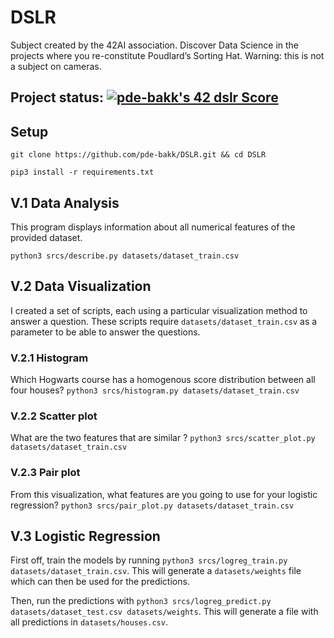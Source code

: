 # DSLR
 
Subject created by the 42AI association. Discover Data Science in the projects where you re-constitute Poudlard’s Sorting Hat. Warning: this is not a subject on cameras.

## Project status: [![pde-bakk's 42 dslr Score](https://badge42.vercel.app/api/v2/cl1kxvlgu002109lfx5bumh9s/project/2295758)](https://github.com/JaeSeoKim/badge42)

## Setup

`git clone https://github.com/pde-bakk/DSLR.git && cd DSLR`

`pip3 install -r requirements.txt`

## V.1 Data Analysis
This program displays information about all numerical features of the provided dataset.

`python3 srcs/describe.py datasets/dataset_train.csv`

## V.2 Data Visualization
I created a set of scripts, each using a particular visualization method to answer a question.
These scripts require `datasets/dataset_train.csv` as a parameter to be able to answer the questions.
### V.2.1 Histogram
Which Hogwarts course has a homogenous score distribution between all four houses?
`python3 srcs/histogram.py datasets/dataset_train.csv`

### V.2.2 Scatter plot
What are the two features that are similar ?
`python3 srcs/scatter_plot.py datasets/dataset_train.csv`

### V.2.3 Pair plot
From this visualization, what features are you going to use for your logistic regression?
`python3 srcs/pair_plot.py datasets/dataset_train.csv`

## V.3 Logistic Regression
First off, train the models by running `python3 srcs/logreg_train.py datasets/dataset_train.csv`.
This will generate a `datasets/weights` file which can then be used for the predictions.

Then, run the predictions with `python3 srcs/logreg_predict.py datasets/dataset_test.csv datasets/weights`.
This will generate a file with all predictions in `datasets/houses.csv`.
